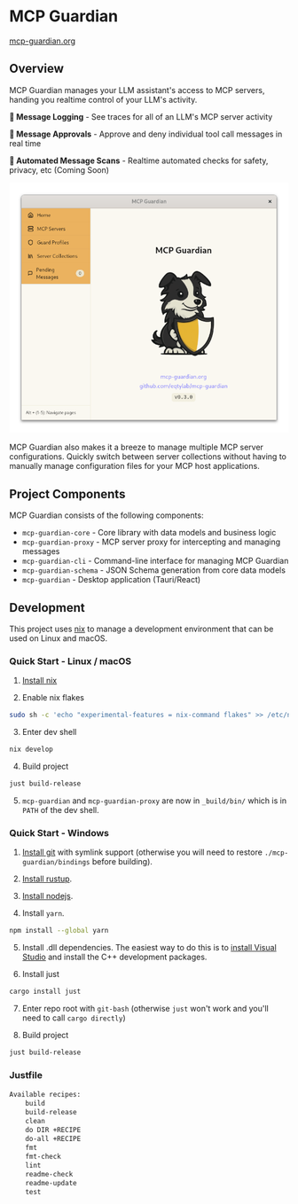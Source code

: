 # MCP Guardian

[mcp-guardian.org](https://mcp-guardian.org)

## Overview

MCP Guardian manages your LLM assistant's access to MCP servers, handing you realtime control of your LLM's activity.

**📜 Message Logging** - See traces for all of an LLM's MCP server activity

**💂 Message Approvals** - Approve and deny individual tool call messages in real time

**🤖 Automated Message Scans** - Realtime automated checks for safety, privacy, etc (Coming Soon)

<p align="center">
    <img src="./docs/src/resources/splash-page.png" />
</p>

MCP Guardian also makes it a breeze to manage multiple MCP server configurations. Quickly switch between server collections without having to manually manage configuration files for your MCP host applications.

## Project Components

MCP Guardian consists of the following components:

- `mcp-guardian-core` - Core library with data models and business logic
- `mcp-guardian-proxy` - MCP server proxy for intercepting and managing messages
- `mcp-guardian-cli` - Command-line interface for managing MCP Guardian
- `mcp-guardian-schema` - JSON Schema generation from core data models
- `mcp-guardian` - Desktop application (Tauri/React)

## Development

This project uses [nix](https://nixos.org/) to manage a development environment that can be used on Linux and macOS.

### Quick Start - Linux / macOS

1. [Install nix](https://nixos.org/download/)

2. Enable nix flakes
```bash
sudo sh -c 'echo "experimental-features = nix-command flakes" >> /etc/nix/nix.conf'
```

3. Enter dev shell
```bash
nix develop
```

4. Build project
```bash
just build-release
```

5. `mcp-guardian` and `mcp-guardian-proxy` are now in `_build/bin/` which is in `PATH` of the dev shell.

### Quick Start - Windows

1. [Install git](https://git-scm.com/downloads/win) with symlink support (otherwise you will need to restore `./mcp-guardian/bindings` before building).

2. [Install rustup](https://www.rust-lang.org/tools/install).

3. [Install nodejs](https://nodejs.org/en/download).

4. Install `yarn`.
```bash
npm install --global yarn
```

5. Install .dll dependencies. The easiest way to do this is to [install Visual Studio](https://visualstudio.microsoft.com/downloads/) and install the C++ development packages.

6. Install just
```bash
cargo install just
```

7. Enter repo root with `git-bash` (otherwise `just` won't work and you'll need to call `cargo directly`)

8. Build project
```bash
just build-release
```

### Justfile

```present just --list
Available recipes:
    build
    build-release
    clean
    do DIR +RECIPE
    do-all +RECIPE
    fmt
    fmt-check
    lint
    readme-check
    readme-update
    test
```

